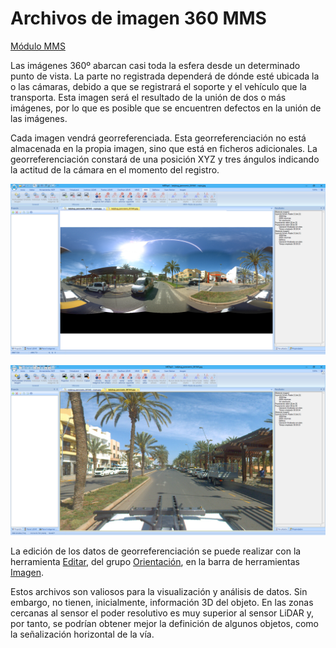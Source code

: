 # Archivos de imagen 360 MMS

[Módulo MMS](./)

Las imágenes 360º abarcan casi toda la esfera desde un determinado punto de vista. La parte no registrada dependerá de dónde esté ubicada la o las cámaras, debido a que se registrará el soporte y el vehículo que la transporta. Esta imagen será el resultado de la unión de dos o más imágenes, por lo que es posible que se encuentren defectos en la unión de las imágenes.

Cada imagen vendrá georreferenciada. Esta georreferenciación no está almacenada en la propia imagen, sino que está en ficheros adicionales. La georreferenciación constará de una posición XYZ y tres ángulos indicando la actitud de la cámara en el momento del registro.

![Imagen 360 antes de cargar la georreferenciaci&#xF3;n. Se muestra como una imagen rectangular](../../.gitbook/assets/image%20%2825%29.png)

![Imagen 360 despu&#xE9;s de cargar la georreferenciaci&#xF3;n. Se muestra como una imagen esf&#xE9;rica](../../.gitbook/assets/image%20%2823%29.png)

La edición de los datos de georreferenciación se puede realizar con la herramienta [Editar](../herramientas-para-imagenes/editar-orientacion-de-imagen.md), del grupo [Orientación](../fichas-de-herramientas/ficha-de-herramientas-imagen/orientacion.md), en la barra de herramientas [Imagen](../fichas-de-herramientas/ficha-de-herramientas-imagen/).

Estos archivos son valiosos para la visualización y análisis de datos. Sin embargo, no tienen, inicialmente, información 3D del objeto. En las zonas cercanas al sensor el poder resolutivo es muy superior al sensor LiDAR y, por tanto, se podrían obtener mejor la definición de algunos objetos, como la señalización horizontal de la vía.

